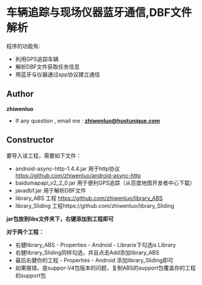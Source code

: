 车辆追踪与现场仪器蓝牙通信,DBF文件解析
====================================

程序的功能有:
- 利用GPS追踪车辆
- 解析DBF文件获取任务信息
- 用蓝牙与仪器通过spp协议建立通信

Author
--------
 **zhiwenluo** 
- If any question , email me : **zhiwenluo@hustunique.com**

Constructor
--------
要导入该工程，需要如下文件：

- android-async-http-1.4.4.jar 用于http协议 https://github.com/zhiwenluo/android-async-http
- baidumapapi_v2_2_0.jar 用于便利GPS追踪（从百度地图开发者中心下载）
- javadbf.jar 用于解析DBF文件
- library_ABS 工程 https://github.com/zhiwenluo/library_ABS
- library_Sliding 工程https://github.com/zhiwenluo/library_Sliding

**jar包放到libs文件夹下，右键添加到工程即可**


**对于两个工程：**
- 右健library_ABS - Properties - Android - Librarie下勾选is Library 
- 右健library_Sliding同样勾选，并且点击Add添加library_ABS
- 最后右健你的工程 - Properties - Android 添加library_Sliding即可
- 如果报错，是suppor-V4包版本的问题，复制ABS的support包覆盖你的工程的support包





